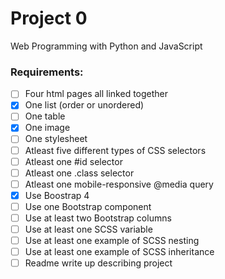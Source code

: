# Project 0

Web Programming with Python and JavaScript

### Requirements:
 - [ ] Four html pages all linked together
 - [x] One list (order or unordered)
 - [ ] One table
 - [x] One image
 - [ ] One stylesheet
 - [ ] Atleast five different types of CSS selectors
 - [ ] Atleast one #id selector
 - [ ] Atleast one .class selector
 - [ ] Atleast one mobile-responsive @media query
 - [x] Use Boostrap 4
 - [ ] Use one Bootstrap component
 - [ ] Use at least two Bootstrap columns
 - [ ] Use at least one SCSS variable
 - [ ] Use at least one example of SCSS nesting
 - [ ] Use at least one example of SCSS inheritance
 - [ ] Readme write up describing project